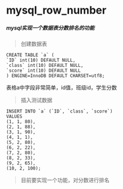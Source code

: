 # mysql_row_number

##### mysql实现一个数据表分数排名的功能



> 创建数据表

```mysql
CREATE TABLE `a` (
`ID` int(10) DEFAULT NULL,
`class` int(10) DEFAULT NULL,
`score` int(10) DEFAULT NULL
) ENGINE=InnoDB DEFAULT CHARSET=utf8;
```

表格a中字段非常简单，id值，班级id，学生分数

> 插入测试数据

```mysql
INSERT INTO `a` (`ID`, `class`, `score`)
VALUES
(1, 1, 80),
(2, 1, 88),
(3, 1, 90),
(4, 1, 1),
(5, 2, 80),
(6, 2, 22),
(7, 2, 80),
(8, 2, 33),
(9, 2, 65),
(10, 2, 100);
```



> 目前要实现一个功能，对分数进行排名